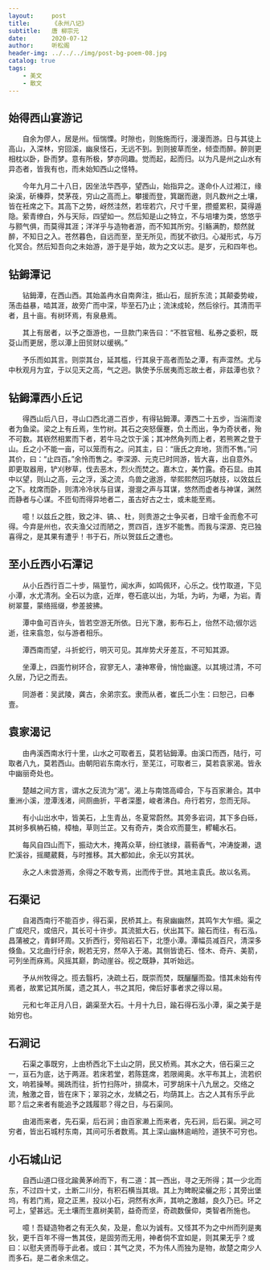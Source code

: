 ```yaml
---
layout:     post
title:      《永州八记》
subtitle:   唐 柳宗元
date:       2020-07-12
author:     听松阁
header-img: ../../../img/post-bg-poem-08.jpg
catalog: true
tags:
    - 美文
    - 散文
---
```


## 始得西山宴游记


　　自余为僇人，居是州。恒惴慄。时隙也，则施施而行，漫漫而游。日与其徒上高山，入深林，穷回溪，幽泉怪石，无远不到。到则披草而坐，倾壶而醉。醉则更相枕以卧，卧而梦。意有所极，梦亦同趣。觉而起，起而归。以为凡是州之山水有异态者，皆我有也，而未始知西山之怪特。


　　今年九月二十八日，因坐法华西亭，望西山，始指异之。遂命仆人过湘江，缘染溪，斫榛莽，焚茅茷，穷山之高而上。攀援而登，箕踞而遨，则凡数州之土壤，皆在衽席之下。其高下之势，岈然洼然，若垤若穴，尺寸千里，攒蹙累积，莫得遁隐。萦青缭白，外与天际，四望如一。然后知是山之特立，不与培塿为类，悠悠乎与颢气俱，而莫得其涯；洋洋乎与造物者游，而不知其所穷。引觞满酌，颓然就醉，不知日之入。苍然暮色，自远而至，至无所见，而犹不欲归。心凝形式，与万化冥合。然后知吾向之未始游，游于是乎始，故为之文以志。是岁，元和四年也。


## 钻鉧潭记

　　钻鉧潭，在西山西。其始盖冉水自南奔注，抵山石，屈折东流；其颠委势峻，荡击益暴，啮其涯，故旁广而中深，毕至石乃止；流沫成轮，然后徐行。其清而平者，且十亩。有树环焉，有泉悬焉。


　　其上有居者，以予之亟游也，一旦款门来告曰：“不胜官租、私券之委积，既芟山而更居，愿以潭上田贸财以缓祸。”


　　予乐而如其言。则崇其台，延其槛，行其泉于高者而坠之潭，有声潀然。尤与中秋观月为宜，于以见天之高，气之迥。孰使予乐居夷而忘故土者，非兹潭也欤？


## 钻鉧潭西小丘记

　　得西山后八日，寻山口西北道二百步，有得钻鉧潭。潭西二十五步，当湍而浚者为鱼梁。梁之上有丘焉，生竹树。其石之突怒偃蹇，负土而出，争为奇状者，殆不可数。其嵚然相累而下者，若牛马之饮于溪；其冲然角列而上者，若熊罴之登于山。丘之小不能一亩，可以笼而有之。问其主，曰：“唐氏之弃地，货而不售。”问其价，曰：“止四百。”余怜而售之。李深源、元克已时同游，皆大喜，出自意外。即更取器用，铲刈秽草，伐去恶木，烈火而焚之。嘉木立，美竹露。奇石显。由其中以望，则山之高，云之浮，溪之流，鸟兽之遨游，举熙熙然回巧献技，以效兹丘之下。枕席而卧，则清冷冷状与目谋，瀯瀯之声与耳谋，悠然而虚者与神谋，渊然而静者与心谋。不匝旬而得异地者二，虽古好古之士，或未能至焉。


　　噫！以兹丘之胜，致之沣、镐、、杜，则贵游之士争买者，日增千金而愈不可得。今弃是州也，农夫渔父过而陋之，贾四百，连岁不能售。而我与深源、克已独喜得之，是其果有遭乎！书于石，所以贺兹丘之遭也。


## 至小丘西小石潭记

　　从小丘西行百二十步，隔篁竹，闻水声，如鸣佩环，心乐之。伐竹取道，下见小潭，水尤清冽。全石以为底，近岸，卷石底以出，为坻，为屿，为嵁，为岩。青树翠蔓，蒙络摇缀，参差披拂。


　　潭中鱼可百许头，皆若空游无所依。日光下澈，影布石上，佁然不动;俶尔远逝，往来翕忽，似与游者相乐。

　　潭西南而望，斗折蛇行，明灭可见。其岸势犬牙差互，不可知其源。

　　坐潭上，四面竹树环合，寂寥无人，凄神寒骨，悄怆幽邃。以其境过清，不可久居，乃记之而去。

　　同游者：吴武陵，龚古，余弟宗玄。隶而从者，崔氏二小生：曰恕己，曰奉壹。

## 袁家渴记

　　由冉溪西南水行十里，山水之可取者五，莫若钻鉧潭。由溪口而西，陆行，可取者八九，莫若西山。由朝阳岩东南水行，至芜江，可取者三，莫若袁家渴。皆永中幽丽奇处也。


　　楚越之间方言，谓水之反流为“渴”。渴上与南馆高嶂合，下与百家濑合。其中重洲小溪，澄潭浅渚，间厕曲折，平者深墨，峻者沸白。舟行若穷，忽而无际。

 



　　有小山出水中，皆美石，上生青丛，冬夏常蔚然。其旁多岩词，其下多白砾，其树多枫柟石楠，樟柚，草则兰芷。又有奇卉，类合欢而蔓生，轇轕水石。

 



　　每风自四山而下，振动大木，掩苒众草，纷红骇绿，蓊葧香气，冲涛旋濑，退贮溪谷，摇飃葳蕤，与时推移。其大都如此，余无以穷其状。


　　永之人未尝游焉，余得之不敢专焉，出而传于世。其地主袁氏。故以名焉。

## 石渠记

　　自渴西南行不能百步，得石渠，民桥其上。有泉幽幽然，其鸣乍大乍细。渠之广或咫尺，或倍尺，其长可十许步。其流抵大石，伏出其下。踰石而往，有石泓，昌蒲被之，青鲜环周。又折西行，旁陷岩石下，北堕小潭。潭幅员减百尺，清深多倏鱼。又北曲行纡余，睨若无穷，然卒入于渴。其侧皆诡石、怪木、奇卉、美箭，可列坐而庥焉。风摇其巅，韵动崖谷。视之既静，其听始远。


　　予从州牧得之。揽去翳朽，决疏土石，既崇而焚，既釃釃而盈。惜其未始有传焉者，故累记其所属，遗之其人，书之其阳，俾后好事者求之得以易。


　　元和七年正月八日，鷁渠至大石。十月十九日，踰石得石泓小潭，渠之美于是始穷也。

## 石涧记

　　石渠之事既穷，上由桥西北下土山之阴，民又桥焉。其水之大，倍石渠三之一，亘石为底，达于两涯。若床若堂，若陈筳席，若限阃奥。水平布其上，流若织文，响若操琴。揭跣而往，折竹扫陈叶，排腐木，可罗胡床十八九居之。交络之流，触激之音，皆在床下；翠羽之水，龙鳞之石，均荫其上。古之人其有乐乎此耶？后之来者有能追予之践履耶？得之日，与石渠同。


　　由渴而来者，先石渠，后石涧；由百家濑上而来者，先石涧，后石渠。涧之可穷者，皆出石城村东南，其间可乐者数焉。其上深山幽林逾峭险，道狭不可穷也。


## 小石城山记

　　自西山道口径北踰黄茅岭而下，有二道：其一西出，寻之无所得；其一少北而东，不过四十丈，土断二川分，有积石横当其垠。其上为睥睨梁欐之形；其旁出堡坞，有若门焉，窥之正黑，投以小石，洞然有水声，其响之激越，良久乃已。环之可上，望甚远。无土壤而生嘉树美箭，益奇而坚，奇疏数偃仰，类智者所施也。


　　噫！吾疑造物者之有无久矣，及是，愈以为诚有。又怪其不为之中州而列是夷狄，更千百年不得一售其伎，是固劳而无用，神者倘不宜如是，则其果无乎？或曰：以慰夫贤而辱于此者。或曰：其气之灵，不为伟人而独为是物，故楚之南少人而多石。是二者余未信之。
